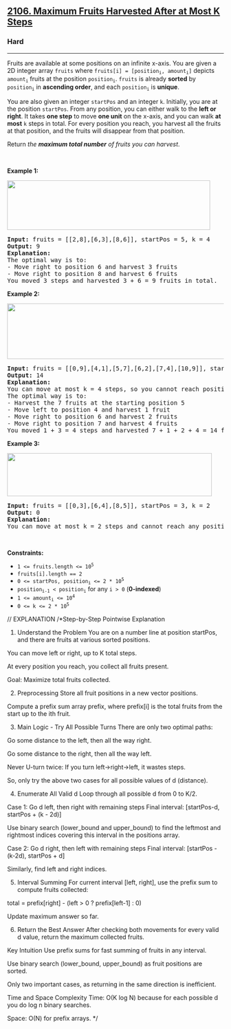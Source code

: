 <h2><a href="https://leetcode.com/problems/maximum-fruits-harvested-after-at-most-k-steps">2106. Maximum Fruits Harvested After at Most K Steps</a></h2><h3>Hard</h3><hr><p>Fruits are available at some positions on an infinite x-axis. You are given a 2D integer array <code>fruits</code> where <code>fruits[i] = [position<sub>i</sub>, amount<sub>i</sub>]</code> depicts <code>amount<sub>i</sub></code> fruits at the position <code>position<sub>i</sub></code>. <code>fruits</code> is already <strong>sorted</strong> by <code>position<sub>i</sub></code> in <strong>ascending order</strong>, and each <code>position<sub>i</sub></code> is <strong>unique</strong>.</p>

<p>You are also given an integer <code>startPos</code> and an integer <code>k</code>. Initially, you are at the position <code>startPos</code>. From any position, you can either walk to the <strong>left or right</strong>. It takes <strong>one step</strong> to move <strong>one unit</strong> on the x-axis, and you can walk <strong>at most</strong> <code>k</code> steps in total. For every position you reach, you harvest all the fruits at that position, and the fruits will disappear from that position.</p>

<p>Return <em>the <strong>maximum total number</strong> of fruits you can harvest</em>.</p>

<p>&nbsp;</p>
<p><strong class="example">Example 1:</strong></p>
<img alt="" src="https://assets.leetcode.com/uploads/2021/11/21/1.png" style="width: 472px; height: 115px;" />
<pre>
<strong>Input:</strong> fruits = [[2,8],[6,3],[8,6]], startPos = 5, k = 4
<strong>Output:</strong> 9
<strong>Explanation:</strong> 
The optimal way is to:
- Move right to position 6 and harvest 3 fruits
- Move right to position 8 and harvest 6 fruits
You moved 3 steps and harvested 3 + 6 = 9 fruits in total.
</pre>

<p><strong class="example">Example 2:</strong></p>
<img alt="" src="https://assets.leetcode.com/uploads/2021/11/21/2.png" style="width: 512px; height: 129px;" />
<pre>
<strong>Input:</strong> fruits = [[0,9],[4,1],[5,7],[6,2],[7,4],[10,9]], startPos = 5, k = 4
<strong>Output:</strong> 14
<strong>Explanation:</strong> 
You can move at most k = 4 steps, so you cannot reach position 0 nor 10.
The optimal way is to:
- Harvest the 7 fruits at the starting position 5
- Move left to position 4 and harvest 1 fruit
- Move right to position 6 and harvest 2 fruits
- Move right to position 7 and harvest 4 fruits
You moved 1 + 3 = 4 steps and harvested 7 + 1 + 2 + 4 = 14 fruits in total.
</pre>

<p><strong class="example">Example 3:</strong></p>
<img alt="" src="https://assets.leetcode.com/uploads/2021/11/21/3.png" style="width: 476px; height: 100px;" />
<pre>
<strong>Input:</strong> fruits = [[0,3],[6,4],[8,5]], startPos = 3, k = 2
<strong>Output:</strong> 0
<strong>Explanation:</strong>
You can move at most k = 2 steps and cannot reach any position with fruits.
</pre>

<p>&nbsp;</p>
<p><strong>Constraints:</strong></p>

<ul>
	<li><code>1 &lt;= fruits.length &lt;= 10<sup>5</sup></code></li>
	<li><code>fruits[i].length == 2</code></li>
	<li><code>0 &lt;= startPos, position<sub>i</sub> &lt;= 2 * 10<sup>5</sup></code></li>
	<li><code>position<sub>i-1</sub> &lt; position<sub>i</sub></code> for any <code>i &gt; 0</code>&nbsp;(<strong>0-indexed</strong>)</li>
	<li><code>1 &lt;= amount<sub>i</sub> &lt;= 10<sup>4</sup></code></li>
	<li><code>0 &lt;= k &lt;= 2 * 10<sup>5</sup></code></li>
</ul>



// EXPLANATION
/*Step-by-Step Pointwise Explanation
1. Understand the Problem
You are on a number line at position startPos, and there are fruits at various sorted positions.

You can move left or right, up to K total steps.

At every position you reach, you collect all fruits present.

Goal: Maximize total fruits collected.

2. Preprocessing
Store all fruit positions in a new vector positions.

Compute a prefix sum array prefix, where prefix[i] is the total fruits from the start up to the ith fruit.

3. Main Logic - Try All Possible Turns
There are only two optimal paths:

Go some distance to the left, then all the way right.

Go some distance to the right, then all the way left.

Never U-turn twice: If you turn left→right→left, it wastes steps.

So, only try the above two cases for all possible values of d (distance).

4. Enumerate All Valid d
Loop through all possible d from 0 to K/2.

Case 1: Go d left, then right with remaining steps
Final interval: [startPos-d, startPos + (k - 2d)]

Use binary search (lower_bound and upper_bound) to find the leftmost and rightmost indices covering this interval in the positions array.

Case 2: Go d right, then left with remaining steps
Final interval: [startPos - (k-2d), startPos + d]

Similarly, find left and right indices.

5. Interval Summing
For current interval [left, right], use the prefix sum to compute fruits collected:

total = prefix[right] - (left > 0 ? prefix[left-1] : 0)

Update maximum answer so far.

6. Return the Best Answer
After checking both movements for every valid d value, return the maximum collected fruits.

Key Intuition
Use prefix sums for fast summing of fruits in any interval.

Use binary search (lower_bound, upper_bound) as fruit positions are sorted.

Only two important cases, as returning in the same direction is inefficient.

Time and Space Complexity
Time: O(K log N) because for each possible d you do log n binary searches.

Space: O(N) for prefix arrays. */

